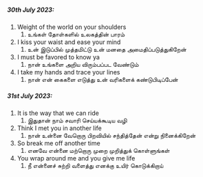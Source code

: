 ##### 30th July 2023:
1. Weight of the world on your shoulders
	1. உங்கள் தோள்களில் உலகத்தின் பாரம்
2. I kiss your waist and ease your mind
	1. உன் இடுப்பில் முத்தமிட்டு உன் மனதை அமைதிப்படுத்துகிறேன்
3. I must be favored to know ya
	1. நான் உங்களை அறிய விரும்பப்பட வேண்டும்
4. I take my hands and trace your lines
	1. நான் என் கைகளை எடுத்து உன் வரிகளைக் கண்டுபிடிப்பேன்

##### 31st July 2023:
1. It is the way that we can ride
	1. இதுதான் நாம் சவாரி செய்யக்கூடிய வழி
2. Think I met you in another life
	1. நான் உன்னை வேறொரு பிறவியில் சந்தித்தேன் என்று நினைக்கிறேன்
3. So break me off another time
	1. எனவே என்னை மற்றொரு முறை முறித்துக் கொள்ளுங்கள்
4. You wrap around me and you give me life
	1. நீ என்னைச் சுற்றி வளைத்து எனக்கு உயிர் கொடுக்கிறாய்